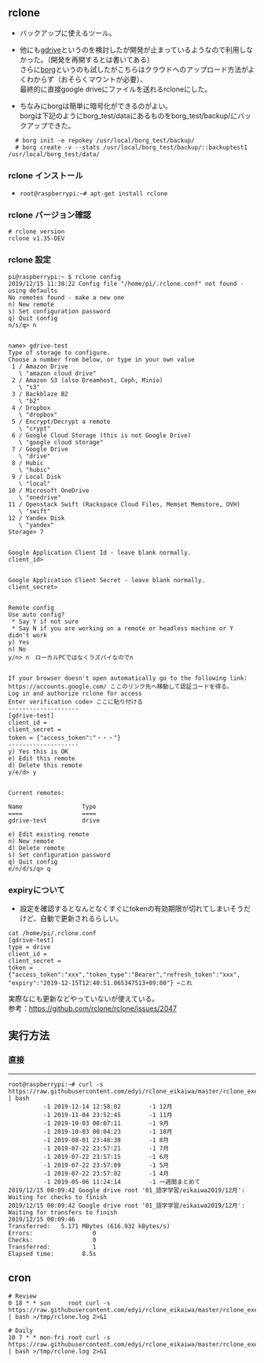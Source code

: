 ## rclone
- バックアップに使えるツール。
- 他にも[gdrive](https://github.com/gdrive-org/gdrive)というのを検討したが開発が止まっているようなので利用しなかった。（開発を再開するとは書いてある）  
さらに[borg](https://github.com/borgbackup/borg)というのも試したがこちらはクラウドへのアップロード方法がよくわからず（おそらくマウントが必要）、  
最終的に直接google driveにファイルを送れるrcloneにした。  


- ちなみにborgは簡単に暗号化ができるのがよい。  
borgは下記のようにborg_test/dataにあるものをborg_test/backup/にバックアップできた。
```
  # borg init -e repokey /usr/local/borg_test/backup/
  # borg create -v --stats /usr/local/borg_test/backup/::backuptest1 /usr/local/borg_test/data/
```

### rclone インストール
- `root@raspberrypi:~# apt-get install rclone`

### rclone バージョン確認
```
# rclone version
rclone v1.35-DEV
```

### rclone 設定
```
pi@raspberrypi:~ $ rclone config
2019/12/15 11:38:22 Config file "/home/pi/.rclone.conf" not found - using defaults
No remotes found - make a new one
n) New remote
s) Set configuration password
q) Quit config
n/s/q> n


name> gdrive-test
Type of storage to configure.
Choose a number from below, or type in your own value
 1 / Amazon Drive
   \ "amazon cloud drive"
 2 / Amazon S3 (also Dreamhost, Ceph, Minio)
   \ "s3"
 3 / Backblaze B2
   \ "b2"
 4 / Dropbox
   \ "dropbox"
 5 / Encrypt/Decrypt a remote
   \ "crypt"
 6 / Google Cloud Storage (this is not Google Drive)
   \ "google cloud storage"
 7 / Google Drive
   \ "drive"
 8 / Hubic
   \ "hubic"
 9 / Local Disk
   \ "local"
10 / Microsoft OneDrive
   \ "onedrive"
11 / Openstack Swift (Rackspace Cloud Files, Memset Memstore, OVH)
   \ "swift"
12 / Yandex Disk
   \ "yandex"
Storage> 7


Google Application Client Id - leave blank normally.
client_id>


Google Application Client Secret - leave blank normally.
client_secret>


Remote config
Use auto config?
 * Say Y if not sure
 * Say N if you are working on a remote or headless machine or Y didn't work
y) Yes
n) No
y/n> n　ローカルPCではなくラズパイなのでn


If your browser doesn't open automatically go to the following link: https://accounts.google.com/ ここのリンク先へ移動して認証コードを得る。
Log in and authorize rclone for access
Enter verification code> ここに貼り付ける
--------------------
[gdrive-test]
client_id =
client_secret =
token = {"access_token":"・・・"}
--------------------
y) Yes this is OK
e) Edit this remote
d) Delete this remote
y/e/d> y


Current remotes:

Name                 Type
====                 ====
gdrive-test          drive

e) Edit existing remote
n) New remote
d) Delete remote
s) Set configuration password
q) Quit config
e/n/d/s/q> q
```


### expiryについて
- 設定を確認するとなんとなくすぐにtokenの有効期限が切れてしまいそうだけど、自動で更新されるらしい。
```
cat /home/pi/.rclone.conf
[gdrive-test]
type = drive
client_id =
client_secret =
token = {"access_token":"xxx","token_type":"Bearer","refresh_token":"xxx",
"expiry":"2019-12-15T12:40:51.065347513+09:00"} ←これ
```
実際なにも更新などやっていないが使えている。  
参考：https://github.com/rclone/rclone/issues/2047


## 実行方法
### 直接
----
```
root@raspberrypi:~# curl -s https://raw.githubusercontent.com/edyi/rclone_eikaiwa/master/rclone_exec.sh | bash
          -1 2019-12-14 12:58:02        -1 12月
          -1 2019-11-04 23:52:45        -1 11月
          -1 2019-10-03 00:07:11        -1 9月
          -1 2019-10-03 00:04:23        -1 10月
          -1 2019-08-01 23:48:38        -1 8月
          -1 2019-07-22 23:57:21        -1 7月
          -1 2019-07-22 23:57:15        -1 6月
          -1 2019-07-22 23:57:09        -1 5月
          -1 2019-07-22 23:57:02        -1 4月
          -1 2019-05-06 11:24:14        -1 一週間まとめて
2019/12/15 00:09:42 Google drive root '01_語学学習/eikaiwa2019/12月': Waiting for checks to finish
2019/12/15 00:09:42 Google drive root '01_語学学習/eikaiwa2019/12月': Waiting for transfers to finish
2019/12/15 00:09:46
Transferred:   5.171 MBytes (616.932 kBytes/s)
Errors:                 0
Checks:                 0
Transferred:            1
Elapsed time:        8.5s
```

cron
-----
```
# Review
0 18 * * sun     root curl -s https://raw.githubusercontent.com/edyi/rclone_eikaiwa/master/rclone_exec.sh | bash >/tmp/rclone.log 2>&1

# Daily
10 7 * * mon-fri root curl -s https://raw.githubusercontent.com/edyi/rclone_eikaiwa/master/rclone_exec.sh | bash >/tmp/rclone.log 2>&1
```